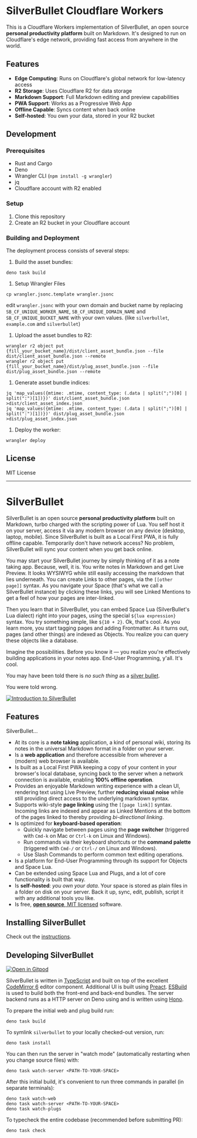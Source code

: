 # SilverBullet Cloudflare Workers
This is a Cloudflare Workers implementation of SilverBullet, an open source **personal productivity platform** built on Markdown. It's designed to run on Cloudflare's edge network, providing fast access from anywhere in the world.

## Features
* **Edge Computing**: Runs on Cloudflare's global network for low-latency access
* **R2 Storage**: Uses Cloudflare R2 for data storage
* **Markdown Support**: Full Markdown editing and preview capabilities
* **PWA Support**: Works as a Progressive Web App
* **Offline Capable**: Syncs content when back online
* **Self-hosted**: You own your data, stored in your R2 bucket

## Development

### Prerequisites
- Rust and Cargo
- Deno
- Wrangler CLI (`npm install -g wrangler`)
- jq
- Cloudflare account with R2 enabled

### Setup
1. Clone this repository
2. Create an R2 bucket in your Cloudflare account

### Building and Deployment
The deployment process consists of several steps:

1. Build the asset bundles:
```shell
deno task build
```

1. Setup Wrangler Files
```shell
cp wrangler.jsonc.template wrangler.jsonc
```

edit `wrangler.jsonc` with your own domain and bucket name by replacing `SB_CF_UNIQUE_WORKER_NAME`, `SB_CF_UNIQUE_DOMAIN_NAME` and `SB_CF_UNIQUE_BUCKET_NAME` with your own values. (like `silverbullet`, `example.com` and `silverbullet`)

1. Upload the asset bundles to R2:
```shell
wrangler r2 object put {fill_your_bucket_name}/dist/client_asset_bundle.json --file dist/client_asset_bundle.json --remote
wrangler r2 object put {fill_your_bucket_name}/dist/plug_asset_bundle.json --file dist/plug_asset_bundle.json --remote
```

1. Generate asset bundle indices:
```shell
jq 'map_values({mtime: .mtime, content_type: (.data | split(";")[0] | split(":")[1])})' dist/client_asset_bundle.json >dist/client_asset_index.json
jq 'map_values({mtime: .mtime, content_type: (.data | split(";")[0] | split(":")[1])})' dist/plug_asset_bundle.json >dist/plug_asset_index.json
```

1. Deploy the worker:
```shell
wrangler deploy
```

## License
MIT License

---

# SilverBullet
SilverBullet is an open source **personal productivity platform** built on Markdown, turbo charged with the scripting power of Lua. You self host it on your server, access it via any modern browser on any device (desktop, laptop, mobile). Since SilverBullet is built as a Local First PWA, it is fully offline capable. Temporarily don't have network access? No problem, SilverBullet will sync your content when you get back online.

You may start your SilverBullet journey by simply thinking of it as a note taking app. Because, well, it is. You write notes in Markdown and get Live Preview. It looks WYSIWYG while still easily accessing the markdown that lies underneath. You can create Links to other pages, via the `[[other page]]` syntax. As you navigate your Space (that's what we call a SilverBullet instance) by clicking these links, you will see Linked Mentions to get a feel of how your pages are inter-linked.

Then you learn that in SilverBullet, you can embed Space Lua (SilverBullet's Lua dialect) right into your pages, using the special `${lua expression}` syntax. You try something simple, like `${10 + 2}`. Ok, that's cool. As you learn more, you start tagging pages and adding Frontmatter. As it turns out, pages (and other things) are indexed as Objects. You realize you can query these objects like a database.

Imagine the possibilities. Before you know it — you realize you're effectively building applications in your notes app. End-User Programming, y'all. It's cool.

You may have been told there is _no such thing_ as a [silver bullet](https://en.wikipedia.org/wiki/Silver_bullet).

You were told wrong.

[![Introduction to SilverBullet](http://img.youtube.com/vi/mik1EbTshX4/0.jpg)](https://www.youtube.com/watch?v=mik1EbTshX4)

## Features
SilverBullet...
* At its core is a **note taking** application, a kind of personal wiki, storing its notes in the universal Markdown format in a folder on your server.
* Is a **web application** and therefore accessible from wherever a (modern) web browser is available.
* Is built as a Local First PWA keeping a copy of your content in your browser's local database, syncing back to the server when a network connection is available, enabling **100% offline operation**.
* Provides an enjoyable Markdown writing experience with a clean UI, rendering text using Live Preview, further **reducing visual noise** while still providing direct access to the underlying markdown syntax.
* Supports wiki-style **page linking** using the `[[page link]]` syntax. Incoming links are indexed and appear as Linked Mentions at the bottom of the pages linked to thereby providing _bi-directional linking_.
* Is optimized for **keyboard-based operation**:
  * Quickly navigate between pages using the **page switcher** (triggered with `Cmd-k` on Mac or `Ctrl-k` on Linux and Windows).
  * Run commands via their keyboard shortcuts or the **command palette** (triggered with `Cmd-/` or `Ctrl-/` on Linux and Windows).
  * Use Slash Commands to perform common text editing operations.
* Is a platform for End-User Programming through its support for Objects and Space Lua.
* Can be extended using Space Lua and Plugs, and a lot of core functionality is built that way.
* Is **self-hosted**: _you own your data_. Your space is stored as plain files in a folder on disk on your server. Back it up, sync, edit, publish, script it with any additional tools you like.
* Is free, [**open source**, MIT licensed](https://github.com/silverbulletmd/silverbullet) software.

## Installing SilverBullet
Check out the [instructions](https://silverbullet.md/Install).

## Developing SilverBullet

[![Open in Gitpod](https://gitpod.io/button/open-in-gitpod.svg)](https://gitpod.io/#https://github.com/silverbulletmd/silverbullet)

SilverBullet is written in [TypeScript](https://www.typescriptlang.org/) and
built on top of the excellent [CodeMirror 6](https://codemirror.net/) editor
component. Additional UI is built using [Preact](https://preactjs.com).
[ESBuild]([https://parceljs.org/](https://esbuild.github.io)) is used to build both the front-end and
back-end bundles. The server backend runs as a HTTP server on Deno using and is written using [Hono](https://hono.dev).

To prepare the initial web and plug build run:

```shell
deno task build
```

To symlink `silverbullet` to your locally checked-out version, run:

```shell
deno task install
```

You can then run the server in "watch mode" (automatically restarting when you
change source files) with:

```shell
deno task watch-server <PATH-TO-YOUR-SPACE>
```

After this initial build, it's convenient to run three commands in parallel (in
separate terminals):

```shell
deno task watch-web
deno task watch-server <PATH-TO-YOUR-SPACE>
deno task watch-plugs
```

To typecheck the entire codebase (recommended before submitting PR):
```shell
deno task check
```